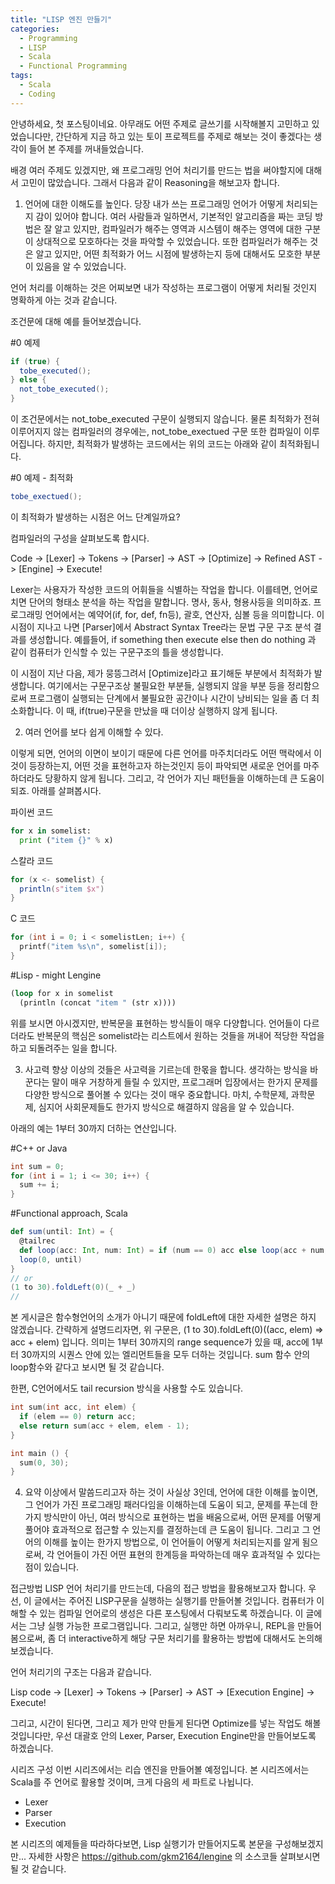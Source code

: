 ```yaml
---
title: "LISP 엔진 만들기"
categories:
  - Programming
  - LISP
  - Scala
  - Functional Programming
tags:
  - Scala
  - Coding
---
```


안녕하세요, 첫 포스팅이네요. 아무래도 어떤 주제로 글쓰기를 시작해볼지 고민하고 있었습니다만, 간단하게 지금 하고 있는 토이 프로젝트를 주제로 해보는 것이 좋겠다는 생각이 들어 본 주제를 꺼내들었습니다.

배경
여러 주제도 있겠지만, 왜 프로그래밍 언어 처리기를 만드는 법을 써야할지에 대해서 고민이 많았습니다. 그래서 다음과 같이 Reasoning을 해보고자 합니다.

1) 언어에 대한 이해도를 높인다.
당장 내가 쓰는 프로그래밍 언어가 어떻게 처리되는지 감이 있어야 합니다. 여러 사람들과 일하면서, 기본적인 알고리즘을 짜는 코딩 방법은 잘 알고 있지만, 컴파일러가 해주는 영역과 시스템이 해주는 영역에 대한 구분이 상대적으로 모호하다는 것을 파악할 수 있었습니다. 또한 컴파일러가 해주는 것은 알고 있지만, 어떤 최적화가 어느 시점에 발생하는지 등에 대해서도 모호한 부분이 있음을 알 수 있었습니다.

언어 처리를 이해하는 것은 어찌보면 내가 작성하는 프로그램이 어떻게 처리될 것인지 명확하게 아는 것과 같습니다.

조건문에 대해 예를 들어보겠습니다.

#0 예제
```java
if (true) {
  tobe_executed();
} else {
  not_tobe_executed();
}
````

이 조건문에서는 not_tobe_executed 구문이 실행되지 않습니다. 물론 최적화가 전혀 이루어지지 않는 컴파일러의 경우에는, not_tobe_exectued 구문 또한 컴파일이 이루어집니다.
하지만, 최적화가 발생하는 코드에서는 위의 코드는 아래와 같이 최적화됩니다.

#0 예제 - 최적화
```java
tobe_exectued();
```
이 최적화가 발생하는 시점은 어느 단계일까요?

컴파일러의 구성을 살펴보도록 합시다.

Code -> [Lexer] -> Tokens -> [Parser] -> AST -> [Optimize] -> Refined AST ->  [Engine] -> Execute!

Lexer는 사용자가 작성한 코드의 어휘들을 식별하는 작업을 합니다. 이를테면, 언어로 치면 단어의 형태소 분석을 하는 작업을 말합니다. 명사, 동사, 형용사등을 의미하죠. 프로그래밍 언어에서는 예약어(if, for, def, fn등), 괄호, 연산자, 심볼 등을 의미합니다. 이 시점이 지나고 나면 [Parser]에서 Abstract Syntax Tree라는 문법 구문 구조 분석 결과를 생성합니다. 예를들어, if something then execute else then do nothing 과 같이 컴퓨터가 인식할 수 있는 구문구조의 틀을 생성합니다.

이 시점이 지난 다음, 제가 뭉뜽그려서 [Optimize]라고 표기해둔 부분에서 최적화가 발생합니다. 여기에서는 구문구조상 불필요한 부분들, 실행되지 않을 부분 등을 정리함으로써 프로그램이 실행되는 단계에서 불필요한 공간이나 시간이 낭비되는 일을 좀 더 최소화합니다. 이 때, if(true)구문을 만났을 때 더이상 실행하지 않게 됩니다.

2) 여러 언어를 보다 쉽게 이해할 수 있다.

이렇게 되면, 언어의 이면이 보이기 때문에 다른 언어를 마주치더라도 어떤 맥락에서 이것이 등장하는지, 어떤 것을 표현하고자 하는것인지 등이 파악되면 새로운 언어를 마주하더라도 당황하지 않게 됩니다. 그리고, 각 언어가 지닌 패턴들을 이해하는데 큰 도움이 되죠. 아래를 살펴봅시다.

파이썬 코드
```python
for x in somelist:
  print ("item {}" % x)
```

스칼라 코드
```scala
for (x <- somelist) {
  println(s"item $x")
}
```

C 코드
```c++
for (int i = 0; i < somelistLen; i++) {
  printf("item %s\n", somelist[i]);
}
```

#Lisp - might Lengine

```lisp
(loop for x in somelist
  (println (concat "item " (str x))))
```

위를 보시면 아시겠지만, 반복문을 표현하는 방식들이 매우 다양합니다. 언어들이 다르더라도 반복문의 핵심은 somelist라는 리스트에서 원하는 것들을 꺼내어 적당한 작업을 하고 되돌려주는 일을 합니다.

3) 사고력 향상
이상의 것들은 사고력을 기르는데 한몫을 합니다. 생각하는 방식을 바꾼다는 말이 매우 거창하게 들릴 수 있지만, 프로그래머 입장에서는 한가지 문제를 다양한 방식으로 풀어볼 수 있다는 것이 매우 중요합니다. 마치, 수학문제, 과학문제, 심지어 사회문제들도 한가지 방식으로 해결하지 않음을 알 수 있습니다.

아래의 예는 1부터 30까지 더하는 연산입니다.

#C++ or Java
```c++
int sum = 0;
for (int i = 1; i <= 30; i++) {
  sum += i;
}
```

#Functional approach, Scala

```scala
def sum(until: Int) = {
  @tailrec
  def loop(acc: Int, num: Int) = if (num == 0) acc else loop(acc + num, num - 1)
  loop(0, until)
}
// or
(1 to 30).foldLeft(0)(_ + _)
//
```

본 게시글은 함수형언어의 소개가 아니기 때문에 foldLeft에 대한 자세한 설명은 하지 않겠습니다. 간략하게 설명드리자면, 위 구문은, (1 to 30).foldLeft(0)((acc, elem) => acc + elem) 입니다. 의미는 1부터 30까지의 range sequence가 있을 때, acc에 1부터 30까지의 시퀀스 안에 있는 엘리먼트들을 모두 더하는 것입니다. sum 함수 안의 loop함수와 같다고 보시면 될 것 같습니다.



한편, C언어에서도 tail recursion 방식을 사용할 수도 있습니다.

```c
int sum(int acc, int elem) {
  if (elem == 0) return acc;
  else return sum(acc + elem, elem - 1);
}

int main () {
  sum(0, 30);
}
```

4) 요약
이상에서 말씀드리고자 하는 것이 사실상 3인데, 언어에 대한 이해를 높이면, 그 언어가 가진 프로그래밍 패러다임을 이해하는데 도움이 되고, 문제를 푸는데 한가지 방식만이 아닌, 여러 방식으로 표현하는 법을 배움으로써, 어떤 문제를 어떻게 풀어야 효과적으로 접근할 수 있는지를 결정하는데 큰 도움이 됩니다. 그리고 그 언어의 이해를 높이는 한가지 방법으로, 이 언어들이 어떻게 처리되는지를 알게 됨으로써, 각 언어들이 가진 어떤 표현의 한계등을 파악하는데 매우 효과적일 수 있다는 점이 있습니다.

접근방법
LISP 언어 처리기를 만드는데, 다음의 접근 방법을 활용해보고자 합니다. 우선, 이 글에서는 주어진 LISP구문을 실행하는 실행기를 만들어볼 것입니다. 컴퓨터가 이해할 수 있는 컴파일 언어로의 생성은 다른 포스팅에서 다뤄보도록 하겠습니다. 이 글에서는 그냥 실행 가능한 프로그램입니다. 그리고, 실행만 하면 아까우니, REPL을 만들어봄으로써, 좀 더 interactive하게 해당 구문 처리기를 활용하는 방법에 대해서도 논의해보겠습니다.

언어 처리기의 구조는 다음과 같습니다.

Lisp code -> [Lexer] -> Tokens -> [Parser] -> AST -> [Execution Engine] -> Execute!

그리고, 시간이 된다면, 그리고 제가 만약 만들게 된다면 Optimize를 넣는 작업도 해볼 것입니다만, 우선 대괄호 안의 Lexer, Parser, Execution Engine만을 만들어보도록 하겠습니다.

시리즈 구성
이번 시리즈에서는 리습 엔진을 만들어볼 예정입니다. 본 시리즈에서는 Scala를 주 언어로 활용할 것이며, 크게 다음의 세 파트로 나뉩니다.

- Lexer
- Parser
- Execution

본 시리즈의 예제들을 따라하다보면, Lisp 실행기가 만들어지도록 본문을 구성해보겠지만... 자세한 사항은 https://github.com/gkm2164/lengine 의 소스코들 살펴보시면 될 것 같습니다.